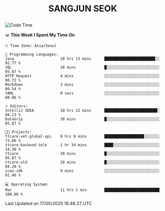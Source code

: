 <h1>
 <p align="center">
   SANGJUN SEOK
 </p>
</h1>

<!--START_SECTION:waka-->
![Code Time](http://img.shields.io/badge/Code%20Time-4%2C301%20hrs%2039%20mins-blue)

📊 **This Week I Spent My Time On** 

```text
🕑︎ Time Zone: Asia/Seoul

💬 Programming Languages: 
Java                     10 hrs 13 mins      ███████████████████████░░   92.77 % 
SQL                      38 mins             █░░░░░░░░░░░░░░░░░░░░░░░░   05.87 % 
HTTP Request             4 mins              ░░░░░░░░░░░░░░░░░░░░░░░░░   00.72 % 
Markdown                 3 mins              ░░░░░░░░░░░░░░░░░░░░░░░░░   00.54 % 
YAML                     0 secs              ░░░░░░░░░░░░░░░░░░░░░░░░░   00.06 % 

🔥 Editors: 
IntelliJ IDEA            10 hrs 22 mins      ████████████████████████░   94.13 % 
DataGrip                 38 mins             █░░░░░░░░░░░░░░░░░░░░░░░░   05.87 % 

🐱‍💻 Projects: 
ttcare-vet-global-api    8 hrs 8 mins        ██████████████████░░░░░░░   73.86 % 
ttcare-backend-tele      1 hr 34 mins        ████░░░░░░░░░░░░░░░░░░░░░   14.30 % 
ttcare                   38 mins             █░░░░░░░░░░░░░░░░░░░░░░░░   05.87 % 
ttcare-old               28 mins             █░░░░░░░░░░░░░░░░░░░░░░░░   04.28 % 
scan-sdk                 9 mins              ░░░░░░░░░░░░░░░░░░░░░░░░░   01.46 % 

💻 Operating System: 
Mac                      11 hrs 1 min        █████████████████████████   100.00 % 
```


 Last Updated on 17/05/2025 18:46:27 UTC
<!--END_SECTION:waka-->
